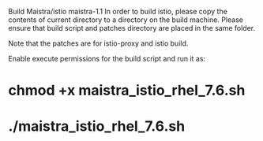 Build Maistra/istio maistra-1.1
In order to build istio, please copy the contents of current directory to a directory on the build machine. 
Please ensure that build script and patches directory are placed in the same folder.

Note that the patches are for istio-proxy and istio build.

Enable execute permissions for the build script and run it as:

# chmod +x maistra_istio_rhel_7.6.sh
# ./maistra_istio_rhel_7.6.sh